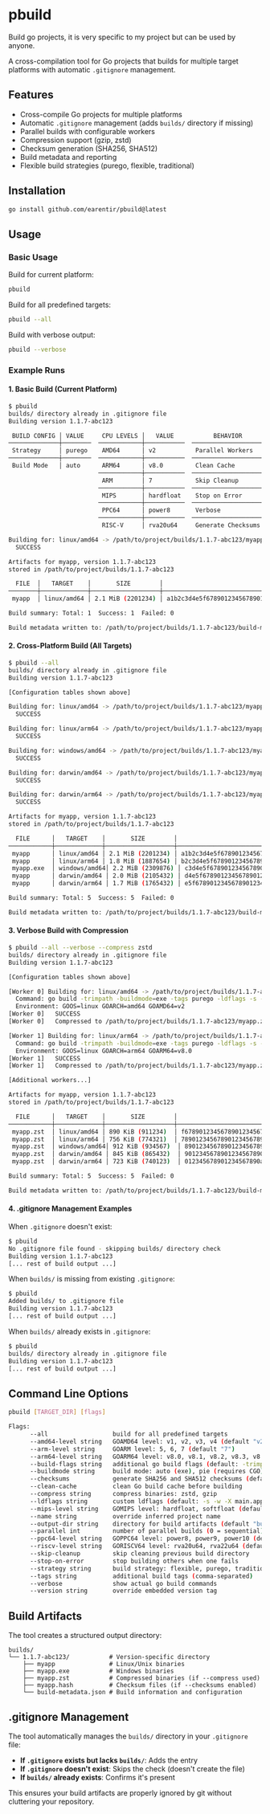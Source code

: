 # pbuild

Build go projects, it is very specific to my project but can be used by anyone.

A cross-compilation tool for Go projects that builds for multiple target platforms with automatic `.gitignore` management.

## Features

- Cross-compile Go projects for multiple platforms
- Automatic `.gitignore` management (adds `builds/` directory if missing)
- Parallel builds with configurable workers
- Compression support (gzip, zstd)
- Checksum generation (SHA256, SHA512)
- Build metadata and reporting
- Flexible build strategies (purego, flexible, traditional)

## Installation

```bash
go install github.com/earentir/pbuild@latest
```

## Usage

### Basic Usage

Build for current platform:
```bash
pbuild
```

Build for all predefined targets:
```bash
pbuild --all
```

Build with verbose output:
```bash
pbuild --verbose
```

### Example Runs

#### 1. Basic Build (Current Platform)
```bash
$ pbuild
builds/ directory already in .gitignore file
Building version 1.1.7-abc123

 BUILD CONFIG │ VALUE     CPU LEVELS │   VALUE           BEHAVIOR      │ VALUE 
──────────────┼────────  ────────────┼───────────  ────────────────────┼───────
 Strategy     │ purego    AMD64      │ v2           Parallel Workers   │ 6     
──────────────┼────────  ────────────┼───────────  ────────────────────┼───────
 Build Mode   │ auto      ARM64      │ v8.0         Clean Cache        │ false 
                         ────────────┼───────────  ────────────────────┼───────
                          ARM        │ 7            Skip Cleanup       │ false 
                         ────────────┼───────────  ────────────────────┼───────
                          MIPS       │ hardfloat    Stop on Error      │ false 
                         ────────────┼───────────  ────────────────────┼───────
                          PPC64      │ power8       Verbose            │ false 
                         ────────────┼───────────  ────────────────────┼───────
                          RISC-V     │ rva20u64     Generate Checksums │ true  

Building for: linux/amd64 -> /path/to/project/builds/1.1.7-abc123/myapp
  SUCCESS

Artifacts for myapp, version 1.1.7-abc123
stored in /path/to/project/builds/1.1.7-abc123

  FILE  │   TARGET    │       SIZE        │                             SHA 256                              │ STATUS 
────────┼─────────────┼───────────────────┼──────────────────────────────────────────────────────────────────┼────────
 myapp  │ linux/amd64 │ 2.1 MiB (2201234) │ a1b2c3d4e5f6789012345678901234567890abcdef1234567890abcdef123456 │  ✓      

Build summary: Total: 1  Success: 1  Failed: 0

Build metadata written to: /path/to/project/builds/1.1.7-abc123/build-metadata.json
```

#### 2. Cross-Platform Build (All Targets)
```bash
$ pbuild --all
builds/ directory already in .gitignore file
Building version 1.1.7-abc123

[Configuration tables shown above]

Building for: linux/amd64 -> /path/to/project/builds/1.1.7-abc123/myapp
  SUCCESS

Building for: linux/arm64 -> /path/to/project/builds/1.1.7-abc123/myapp
  SUCCESS

Building for: windows/amd64 -> /path/to/project/builds/1.1.7-abc123/myapp.exe
  SUCCESS

Building for: darwin/amd64 -> /path/to/project/builds/1.1.7-abc123/myapp
  SUCCESS

Building for: darwin/arm64 -> /path/to/project/builds/1.1.7-abc123/myapp
  SUCCESS

Artifacts for myapp, version 1.1.7-abc123
stored in /path/to/project/builds/1.1.7-abc123

  FILE      │   TARGET    │       SIZE        │                             SHA 256                              │ STATUS 
────────────┼─────────────┼───────────────────┼──────────────────────────────────────────────────────────────────┼────────
 myapp      │ linux/amd64 │ 2.1 MiB (2201234) │ a1b2c3d4e5f6789012345678901234567890abcdef1234567890abcdef123456 │  ✓      
 myapp      │ linux/arm64 │ 1.8 MiB (1887654) │ b2c3d4e5f6789012345678901234567890abcdef1234567890abcdef1234567a │  ✓      
 myapp.exe  │ windows/amd64│ 2.2 MiB (2309876) │ c3d4e5f6789012345678901234567890abcdef1234567890abcdef1234567ab2 │  ✓      
 myapp      │ darwin/amd64 │ 2.0 MiB (2105432) │ d4e5f6789012345678901234567890abcdef1234567890abcdef1234567abc3 │  ✓      
 myapp      │ darwin/arm64 │ 1.7 MiB (1765432) │ e5f6789012345678901234567890abcdef1234567890abcdef1234567abcd4 │  ✓      

Build summary: Total: 5  Success: 5  Failed: 0

Build metadata written to: /path/to/project/builds/1.1.7-abc123/build-metadata.json
```

#### 3. Verbose Build with Compression
```bash
$ pbuild --all --verbose --compress zstd
builds/ directory already in .gitignore file
Building version 1.1.7-abc123

[Configuration tables shown above]

[Worker 0] Building for: linux/amd64 -> /path/to/project/builds/1.1.7-abc123/myapp
  Command: go build -trimpath -buildmode=exe -tags purego -ldflags -s -w -X main.appVersion=1.1.7-abc123 -o /path/to/project/builds/1.1.7-abc123/myapp .
  Environment: GOOS=linux GOARCH=amd64 GOAMD64=v2
[Worker 0]   SUCCESS
[Worker 0]   Compressed to /path/to/project/builds/1.1.7-abc123/myapp.zst

[Worker 1] Building for: linux/arm64 -> /path/to/project/builds/1.1.7-abc123/myapp
  Command: go build -trimpath -buildmode=exe -tags purego -ldflags -s -w -X main.appVersion=1.1.7-abc123 -o /path/to/project/builds/1.1.7-abc123/myapp .
  Environment: GOOS=linux GOARCH=arm64 GOARM64=v8.0
[Worker 1]   SUCCESS
[Worker 1]   Compressed to /path/to/project/builds/1.1.7-abc123/myapp.zst

[Additional workers...]

Artifacts for myapp, version 1.1.7-abc123
stored in /path/to/project/builds/1.1.7-abc123

  FILE      │   TARGET    │       SIZE        │                             SHA 256                              │ STATUS 
────────────┼─────────────┼───────────────────┼──────────────────────────────────────────────────────────────────┼────────
 myapp.zst  │ linux/amd64 │ 890 KiB (911234)  │ f6789012345678901234567890abcdef1234567890abcdef1234567abcde5 │  ✓      
 myapp.zst  │ linux/arm64 │ 756 KiB (774321)  │ 789012345678901234567890abcdef1234567890abcdef1234567abcdef6 │  ✓      
 myapp.zst  │ windows/amd64│ 912 KiB (934567)  │ 89012345678901234567890abcdef1234567890abcdef1234567abcdef78 │  ✓      
 myapp.zst  │ darwin/amd64 │ 845 KiB (865432)  │ 9012345678901234567890abcdef1234567890abcdef1234567abcdef789 │  ✓      
 myapp.zst  │ darwin/arm64 │ 723 KiB (740123)  │ 012345678901234567890abcdef1234567890abcdef1234567abcdef7890 │  ✓      

Build summary: Total: 5  Success: 5  Failed: 0

Build metadata written to: /path/to/project/builds/1.1.7-abc123/build-metadata.json
```

#### 4. .gitignore Management Examples

When `.gitignore` doesn't exist:
```bash
$ pbuild
No .gitignore file found - skipping builds/ directory check
Building version 1.1.7-abc123
[... rest of build output ...]
```

When `builds/` is missing from existing `.gitignore`:
```bash
$ pbuild
Added builds/ to .gitignore file
Building version 1.1.7-abc123
[... rest of build output ...]
```

When `builds/` already exists in `.gitignore`:
```bash
$ pbuild
builds/ directory already in .gitignore file
Building version 1.1.7-abc123
[... rest of build output ...]
```

## Command Line Options

```bash
pbuild [TARGET_DIR] [flags]

Flags:
      --all                  build for all predefined targets
      --amd64-level string   GOAMD64 level: v1, v2, v3, v4 (default "v2")
      --arm-level string     GOARM level: 5, 6, 7 (default "7")
      --arm64-level string   GOARM64 level: v8.0, v8.1, v8.2, v8.3, v8.4, v8.5, v8.6, v8.7, v8.8, v8.9, v9.0, v9.1, v9.2, v9.3, v9.4, v9.5 (default "v8.0")
      --build-flags string   additional go build flags (default: -trimpath)
      --buildmode string     build mode: auto (exe), pie (requires CGO), exe, c-archive, c-shared (default "auto")
      --checksums            generate SHA256 and SHA512 checksums (default true)
      --clean-cache          clean Go build cache before building
      --compress string      compress binaries: zstd, gzip
      --ldflags string       custom ldflags (default: -s -w -X main.appVersion)
      --mips-level string    GOMIPS level: hardfloat, softfloat (default "hardfloat")
      --name string          override inferred project name
      --output-dir string    directory for build artifacts (default "builds")
      --parallel int         number of parallel builds (0 = sequential) (default 6)
      --ppc64-level string   GOPPC64 level: power8, power9, power10 (default "power8")
      --riscv-level string   GORISCV64 level: rva20u64, rva22u64 (default "rva20u64")
      --skip-cleanup         skip cleaning previous build directory
      --stop-on-error        stop building others when one fails
      --strategy string      build strategy: flexible, purego, traditional (default "purego")
      --tags string          additional build tags (comma-separated)
      --verbose              show actual go build commands
      --version string       override embedded version tag
```

## Build Artifacts

The tool creates a structured output directory:

```
builds/
└── 1.1.7-abc123/           # Version-specific directory
    ├── myapp               # Linux/Unix binaries
    ├── myapp.exe           # Windows binaries
    ├── myapp.zst           # Compressed binaries (if --compress used)
    ├── myapp.hash          # Checksum files (if --checksums enabled)
    └── build-metadata.json # Build information and configuration
```

## .gitignore Management

The tool automatically manages the `builds/` directory in your `.gitignore` file:

- **If `.gitignore` exists but lacks `builds/`**: Adds the entry
- **If `.gitignore` doesn't exist**: Skips the check (doesn't create the file)
- **If `builds/` already exists**: Confirms it's present

This ensures your build artifacts are properly ignored by git without cluttering your repository.